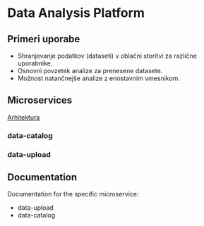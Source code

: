 # Data Analysis Platform

## Primeri uporabe
- Shranjevanje podatkov (dataseti) v oblačni storitvi za različne uporabnike.
- Osnovni povzetek analize za prenesene datasete.
- Možnost natančnejše analize z enostavnim vmesnikom.

## Microservices

[Arhitektura](https://www.draw.io/?state=%7B%22folderId%22:%221FV8YL8B8_Ef2b7yIGWNsNjmWiNn2vZap%22,%22action%22:%22create%22,%22userId%22:%22105336244406619544036%22%7D#G1AAB4un1cQ9VzXBFwSL10mpTZnAfOjURd)

### data-catalog

### data-upload


## Documentation
Documentation for the specific microservice:
- data-upload
- data-catalog
